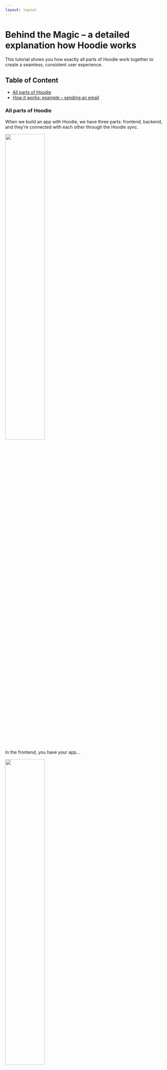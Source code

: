 ```yaml
---
layout: layout
---
```


# Behind the Magic – a detailed explanation how Hoodie works

This tutorial shows you how exactly all parts of Hoodie work together to create a seamless, consistent user experience.

## Table of Content
- <a href="#all-parts-of-hoodie">All parts of Hoodie</a>
- <a href="#how-it-works-example-sending-an-email">How it works: example – sending an email</a>

### All parts of Hoodie
When we build an app with Hoodie, we have three parts: frontend, backend, and they’re connected with each other through the Hoodie sync.
<p><img src="http://blog.hood.ie/wp-content/uploads/2014/07/Screen-Shot-2014-07-16-at-14.24.53.png" width="50%" height="50%"></p>

In the frontend, you have your app...
<p><img src="http://blog.hood.ie/wp-content/uploads/2014/07/Screen-Shot-2014-07-16-at-14.25.04.png" width="50%" height="50%"></p>

The app always only talks to the Hoodie API, never directly to the server-side code, database or even in-browser storage.
<p><img src="http://blog.hood.ie/wp-content/uploads/2014/07/Screen-Shot-2014-07-16-at-14.25.13.png" width="50%" height="50%"></p>

You can replace localstorage with any in-browser storage of your choice.
<p><img src="http://blog.hood.ie/wp-content/uploads/2014/07/Screen-Shot-2014-07-16-at-14.25.23.png" width="50%" height="50%"></p>

And at this point, you could already stop if you wanted. This, by itself, is already enough for an app. Still, if you want to bring this entire thing online now, you'll need something in addition.

Hoodie relies on [CouchDB](http://couchdb.apache.org), the database that replicates. In CouchDB, each user has their own private database which only they can access. And all data is private by default, but it can be shared to the public if the user decides to.
<p><img src="http://blog.hood.ie/wp-content/uploads/2014/07/Screen-Shot-2014-07-16-at-14.25.37.png" width="50%" height="50%"></p>

There are plugins based on node.js that bring Hoodie’s core features:
* user signup and administration
* data storage
* data loading & sync
* data shares
* emails
* payments. 

These plugins are Hoodie's core plugins. In addition, anyone can build plugins themselves to extend Hoodie's core (see tutorial for [building plugins to extend Hoodie](https://github.com/hoodiehq/documentation/blob/gh-pages/tutorials/hoodie-plugin-tutorial/index.md)).
<p><img src="http://blog.hood.ie/wp-content/uploads/2014/07/Screen-Shot-2014-07-16-at-14.25.46.png" width="50%" height="50%"></p>

This means: with Hoodie, frontend and backend never talk directly to each other. They only leave each other messages and tasks.
it’s all very loosely-coupled and event-based, which means it can be interrupted at any stage without breaking. It’s designed for eventual consistency.
<p><img src="http://blog.hood.ie/wp-content/uploads/2014/07/Screen-Shot-2014-07-16-at-14.25.59.png" width="50%" height="50%"></p>

--------

### How it works, example: sending an email

Let’s see how this works when an email is moving through the system:

1.  The App in which the data is entered gives the data to hoodie.store which stores it in localStorage. 
2.  and then we wait. If the user is not online at the moment, the data just stays in localStorage and waits there.
3.  As soon as the user is online, the email is being synced with the database and the Hoodie email plugin gets the task to send it out.

<p><img src="http://blog.hood.ie/wp-content/uploads/2014/07/Screen-Shot-2014-07-16-at-14.25.46.png" width="50%" height="50%"></p>
